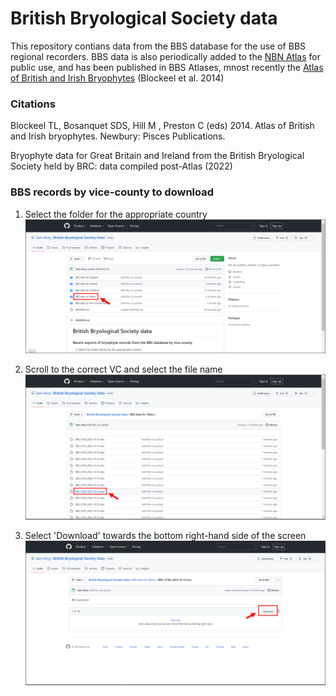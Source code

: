 # British Bryological Society data
This repository contians data from the BBS database for the use of BBS regional recorders. BBS data is also periodically added to the [NBN Atlas](https://registry.nbnatlas.org/public/show/dp74) for public use, and has been published in BBS Atlases, mnost recently the [Atlas of British and Irish Bryophytes](https://www.britishbryologicalsociety.org.uk/publications/atlas-of-british-and-irish-bryophytes/) (Blockeel et al. 2014) 

### Citations
Blockeel TL, Bosanquet SDS, Hill M , Preston C (eds) 2014. Atlas of British and Irish bryophytes. Newbury: Pisces Publications.

Bryophyte data for Great Britain and Ireland from the British Bryological Society held by BRC: data compiled post-Atlas (2022)

### BBS records by vice-county to download

1) Select the folder for the appropriate country
![Alt text](/step1.png?raw=true)

2) Scroll to the correct VC and select the file name
![Alt text](/step2.png?raw=true)

3) Select 'Download' towards the bottom right-hand side of the screen
![Alt text](/step3.png?raw=true)

